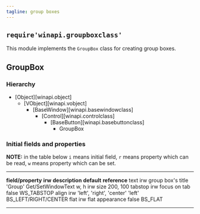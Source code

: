 ```yaml
---
tagline: group boxes
---
```


## `require'winapi.groupboxclass'`

This module implements the `GroupBox` class for creating group boxes.

## GroupBox

### Hierarchy

* [Object][winapi.object]
	* [VObject][winapi.vobject]
		* [BaseWindow][winapi.basewindowclass]
			* [Control][winapi.controlclass]
				* [BaseButton][winapi.basebuttonclass]
					* GroupBox

### Initial fields and properties

__NOTE:__ in the table below `i` means initial field, `r` means property
which can be read, `w` means property which can be set.

----------------------- -------- ----------------------------------------- ----------------------- ---------------------
__field/property__		__irw__	__description__									__default__					__reference__
text							irw		group box's title									'Group'						Get/SetWindowText
w, h							irw		size													200, 100
tabstop						irw		focus on tab										false							WS_TABSTOP
align							irw		'left', 'right', 'center'						'left'						BS_LEFT/RIGHT/CENTER
flat							irw		flat appearance									false							BS_FLAT
----------------------- -------- ----------------------------------------- ----------------------- ---------------------
